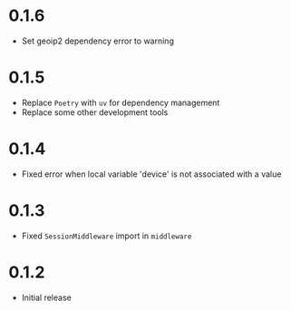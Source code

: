 # 0.1.6

- Set geoip2 dependency error to warning

# 0.1.5

- Replace `Poetry` with `uv` for dependency management
- Replace some other development tools

# 0.1.4

- Fixed error when local variable 'device' is not associated with a value

# 0.1.3

- Fixed `SessionMiddleware` import in `middleware`

# 0.1.2

- Initial release
